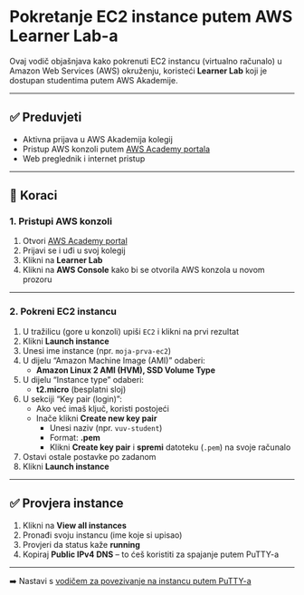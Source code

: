 # Pokretanje EC2 instance putem AWS Learner Lab-a

Ovaj vodič objašnjava kako pokrenuti EC2 instancu (virtualno računalo) u Amazon Web Services (AWS) okruženju, koristeći **Learner Lab** koji je dostupan studentima putem AWS Akademije.

---

## ✅ Preduvjeti

- Aktivna prijava u AWS Akademija kolegij
- Pristup AWS konzoli putem [AWS Academy portala](https://awsacademy.instructure.com/)
- Web preglednik i internet pristup

---

## 🧭 Koraci

### 1. Pristupi AWS konzoli

1. Otvori [AWS Academy portal](https://awsacademy.instructure.com/)
2. Prijavi se i uđi u svoj kolegij
3. Klikni na **Learner Lab**
4. Klikni na **AWS Console** kako bi se otvorila AWS konzola u novom prozoru

---

### 2. Pokreni EC2 instancu

1. U tražilicu (gore u konzoli) upiši `EC2` i klikni na prvi rezultat
2. Klikni **Launch instance**
3. Unesi ime instance (npr. `moja-prva-ec2`)
4. U dijelu “Amazon Machine Image (AMI)” odaberi:
   - **Amazon Linux 2 AMI (HVM), SSD Volume Type**
5. U dijelu “Instance type” odaberi:
   - **t2.micro** (besplatni sloj)
6. U sekciji “Key pair (login)”:
   - Ako već imaš ključ, koristi postojeći
   - Inače klikni **Create new key pair**
     - Unesi naziv (npr. `vuv-student`)
     - Format: **.pem**
     - Klikni **Create key pair** i **spremi** datoteku (`.pem`) na svoje računalo
7. Ostavi ostale postavke po zadanom
8. Klikni **Launch instance**

---

## ✅ Provjera instance

1. Klikni na **View all instances**
2. Pronađi svoju instancu (ime koje si upisao)
3. Provjeri da status kaže **running**
4. Kopiraj **Public IPv4 DNS** – to ćeš koristiti za spajanje putem PuTTY-a

---

➡️ Nastavi s [vodičem za povezivanje na instancu putem PuTTY-a](putty-povezivanje.md)

